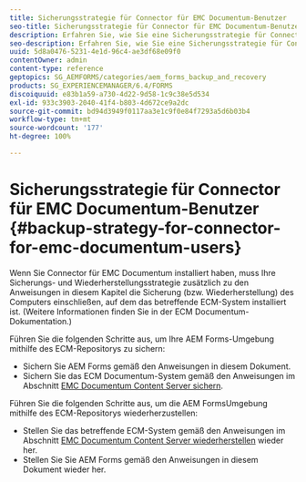 ```yaml
---
title: Sicherungsstrategie für Connector für EMC Documentum-Benutzer
seo-title: Sicherungsstrategie für Connector für EMC Documentum-Benutzer
description: Erfahren Sie, wie Sie eine Sicherungsstrategie für Connector for EMC Documentum-Benutzer erstellen.
seo-description: Erfahren Sie, wie Sie eine Sicherungsstrategie für Connector for EMC Documentum-Benutzer erstellen.
uuid: 5d8a0476-5231-4e1d-96c4-ae3df68e09f0
contentOwner: admin
content-type: reference
geptopics: SG_AEMFORMS/categories/aem_forms_backup_and_recovery
products: SG_EXPERIENCEMANAGER/6.4/FORMS
discoiquuid: e83b1a59-a730-4d22-9d58-1c9c38e5d534
exl-id: 933c3903-2040-41f4-b803-4d672ce9a2dc
source-git-commit: bd94d3949f0117aa3e1c9f0e84f7293a5d6b03b4
workflow-type: tm+mt
source-wordcount: '177'
ht-degree: 100%

---
```


# Sicherungsstrategie für Connector für EMC Documentum-Benutzer {#backup-strategy-for-connector-for-emc-documentum-users}

Wenn Sie Connector für EMC Documentum installiert haben, muss Ihre Sicherungs- und Wiederherstellungsstrategie zusätzlich zu den Anweisungen in diesem Kapitel die Sicherung (bzw. Wiederherstellung) des Computers einschließen, auf dem das betreffende ECM-System installiert ist. (Weitere Informationen finden Sie in der ECM Documentum-Dokumentation.)

Führen Sie die folgenden Schritte aus, um Ihre AEM Forms-Umgebung mithilfe des ECM-Repositorys zu sichern:

* Sichern Sie AEM Forms gemäß den Anweisungen in diesem Dokument.
* Sichern Sie das ECM Documentum-System gemäß den Anweisungen im Abschnitt [EMC Documentum Content Server sichern](/help/forms/using/admin-help/backing-recovering-emc-documentum-repository.md#back-up-the-emc-documentum-content-server).

Führen Sie die folgenden Schritte aus, um die AEM FormsUmgebung mithilfe des ECM-Repositorys wiederherzustellen:

* Stellen Sie das betreffende ECM-System gemäß den Anweisungen im Abschnitt [EMC Documentum Content Server wiederherstellen](/help/forms/using/admin-help/backing-recovering-emc-documentum-repository.md#restore-the-emc-documentum-content-server) wieder her.
* Stellen Sie Sie AEM Forms gemäß den Anweisungen in diesem Dokument wieder her.
